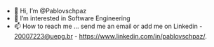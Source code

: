 - 👋 Hi, I’m @Pablovschpaz
- 👀 I’m interested in Software Engineering
- 📫 How to reach me ... send me an email or add me on Linkedin - 20007223@uepg.br - https://www.linkedin.com/in/pablovschpaz/.
